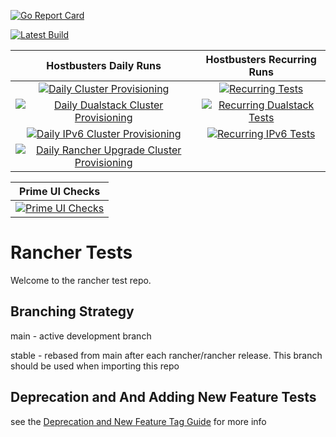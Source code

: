 
[![Go Report Card](https://goreportcard.com/badge/github.com/rancher/tests)](https://goreportcard.com/report/github.com/rancher/tests)

[![Latest Build](https://github.com/rancher/tests/actions/workflows/ci.yml/badge.svg)](https://github.com/rancher/tests/actions/workflows/ci.yml)


| **Hostbusters Daily Runs** | **Hostbusters Recurring Runs** |
|:--------------:|:------------------:|
| [![Daily Cluster Provisioning](https://github.com/rancher/tests/actions/workflows/daily-cluster-provisioning.yml/badge.svg)](https://github.com/rancher/tests/actions/workflows/daily-cluster-provisioning.yml) | [![Recurring Tests](https://github.com/rancher/tests/actions/workflows/recurring-tests.yml/badge.svg)](https://github.com/rancher/tests/actions/workflows/recurring-tests.yml) |
| [![Daily Dualstack Cluster Provisioning](https://github.com/rancher/tests/actions/workflows/daily-dualstack-cluster-provisioning.yml/badge.svg)](https://github.com/rancher/tests/actions/workflows/daily-dualstack-cluster-provisioning.yml) | [![Recurring Dualstack Tests](https://github.com/rancher/tests/actions/workflows/recurring-dualstack-tests.yml/badge.svg)](https://github.com/rancher/tests/actions/workflows/recurring-dualstack-tests.yml) |
| [![Daily IPv6 Cluster Provisioning](https://github.com/rancher/tests/actions/workflows/daily-ipv6-cluster-provisioning.yml/badge.svg)](https://github.com/rancher/tests/actions/workflows/daily-ipv6-cluster-provisioning.yml) | [![Recurring IPv6 Tests](https://github.com/rancher/tests/actions/workflows/recurring-ipv6-tests.yml/badge.svg)](https://github.com/rancher/tests/actions/workflows/recurring-ipv6-tests.yml) |
| [![Daily Rancher Upgrade Cluster Provisioning](https://github.com/rancher/tests/actions/workflows/daily-rancher-upgrade-cluster-provisioning.yml/badge.svg)](https://github.com/rancher/tests/actions/workflows/daily-rancher-upgrade-cluster-provisioning.yml) |  |

| **Prime UI Checks** |
|:----------------:|
 [![Prime UI Checks](https://github.com/rancher/tests/actions/workflows/post-release-prime.yml/badge.svg)](https://github.com/rancher/tests/actions/workflows/post-release-prime.yml) | |

# Rancher Tests

Welcome to the rancher test repo. 

## Branching Strategy

main - active development branch

stable - rebased from main after each rancher/rancher release. This branch should be used when importing this repo

## Deprecation and And Adding New Feature Tests
see the [Deprecation and New Feature Tag Guide](./TAG_GUIDE.md) for more info